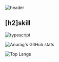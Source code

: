 ![header](https://capsule-render.vercel.app/api?type=waving&color=auto&height=300&section=header&text=2sel%&fontSize=90)


[h2]skill
---
![typescript](https://img.shields.io/badge/TypeScript-007ACC?style=for-the-badge&logo=typescript&logoColor=white)



![Anurag's GitHub stats](https://github-readme-stats.vercel.app/api?username=2sel&show_icons=true&theme=material-palenight) 


![Top Langs](https://github-readme-stats.vercel.app/api/top-langs/?username=2sel&layout=compact&theme=material-palenight&langs_count=5)
